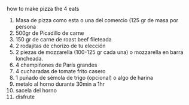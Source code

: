 how to make pizza the 4 eats
1) Masa de pizza como esta o una del comercio (125 gr de masa por persona
2) 500gr de Picadillo de carne
3) 150 gr de carne de roast beef fileteada
4) 2 rodajitas de chorizo de tu elección
5)  2 piezas de mozzarella (100-125 gr cada una) o mozzarella en barra loncheada.
6) 4 champiñones de París grandes
7)  4 cucharadas de tomate frito casero
8) 1 puñado de sémola de trigo (opcional) o algo de harina
9) metalo al horno durante 30min a 1hr
10) sacela del horno 
11) disfrute